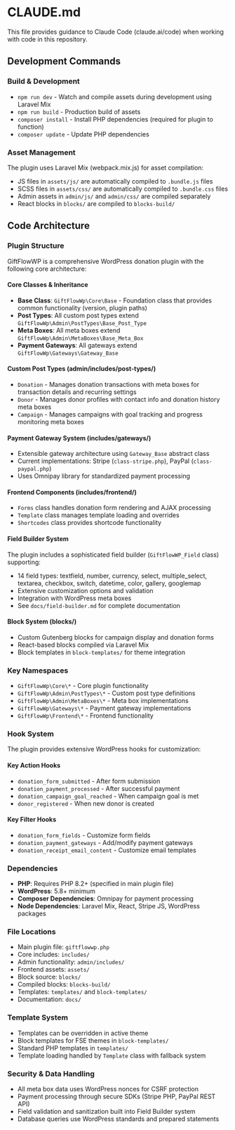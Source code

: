 # CLAUDE.md

This file provides guidance to Claude Code (claude.ai/code) when working with code in this repository.

## Development Commands

### Build & Development
- `npm run dev` - Watch and compile assets during development using Laravel Mix
- `npm run build` - Production build of assets
- `composer install` - Install PHP dependencies (required for plugin to function)
- `composer update` - Update PHP dependencies

### Asset Management
The plugin uses Laravel Mix (webpack.mix.js) for asset compilation:
- JS files in `assets/js/` are automatically compiled to `.bundle.js` files
- SCSS files in `assets/css/` are automatically compiled to `.bundle.css` files  
- Admin assets in `admin/js/` and `admin/css/` are compiled separately
- React blocks in `blocks/` are compiled to `blocks-build/`

## Code Architecture

### Plugin Structure
GiftFlowWP is a comprehensive WordPress donation plugin with the following core architecture:

#### Core Classes & Inheritance
- **Base Class**: `GiftFlowWp\Core\Base` - Foundation class that provides common functionality (version, plugin paths)
- **Post Types**: All custom post types extend `GiftFlowWp\Admin\PostTypes\Base_Post_Type`
- **Meta Boxes**: All meta boxes extend `GiftFlowWp\Admin\MetaBoxes\Base_Meta_Box`
- **Payment Gateways**: All gateways extend `GiftFlowWp\Gateways\Gateway_Base`

#### Custom Post Types (admin/includes/post-types/)
- `Donation` - Manages donation transactions with meta boxes for transaction details and recurring settings
- `Donor` - Manages donor profiles with contact info and donation history meta boxes
- `Campaign` - Manages campaigns with goal tracking and progress monitoring meta boxes

#### Payment Gateway System (includes/gateways/)
- Extensible gateway architecture using `Gateway_Base` abstract class
- Current implementations: Stripe (`class-stripe.php`), PayPal (`class-paypal.php`)
- Uses Omnipay library for standardized payment processing

#### Frontend Components (includes/frontend/)
- `Forms` class handles donation form rendering and AJAX processing
- `Template` class manages template loading and overrides
- `Shortcodes` class provides shortcode functionality

#### Field Builder System
The plugin includes a sophisticated field builder (`GiftFlowWP_Field` class) supporting:
- 14 field types: textfield, number, currency, select, multiple_select, textarea, checkbox, switch, datetime, color, gallery, googlemap
- Extensive customization options and validation
- Integration with WordPress meta boxes
- See `docs/field-builder.md` for complete documentation

#### Block System (blocks/)
- Custom Gutenberg blocks for campaign display and donation forms
- React-based blocks compiled via Laravel Mix
- Block templates in `block-templates/` for theme integration

### Key Namespaces
- `GiftFlowWp\Core\*` - Core plugin functionality
- `GiftFlowWp\Admin\PostTypes\*` - Custom post type definitions
- `GiftFlowWp\Admin\MetaBoxes\*` - Meta box implementations
- `GiftFlowWp\Gateways\*` - Payment gateway implementations
- `GiftFlowWp\Frontend\*` - Frontend functionality

### Hook System
The plugin provides extensive WordPress hooks for customization:

#### Key Action Hooks
- `donation_form_submitted` - After form submission
- `donation_payment_processed` - After successful payment
- `donation_campaign_goal_reached` - When campaign goal is met
- `donor_registered` - When new donor is created

#### Key Filter Hooks
- `donation_form_fields` - Customize form fields
- `donation_payment_gateways` - Add/modify payment gateways
- `donation_receipt_email_content` - Customize email templates

### Dependencies
- **PHP**: Requires PHP 8.2+ (specified in main plugin file)
- **WordPress**: 5.8+ minimum
- **Composer Dependencies**: Omnipay for payment processing
- **Node Dependencies**: Laravel Mix, React, Stripe JS, WordPress packages

### File Locations
- Main plugin file: `giftflowwp.php`
- Core includes: `includes/`
- Admin functionality: `admin/includes/`
- Frontend assets: `assets/`
- Block source: `blocks/`
- Compiled blocks: `blocks-build/`
- Templates: `templates/` and `block-templates/`
- Documentation: `docs/`

### Template System
- Templates can be overridden in active theme
- Block templates for FSE themes in `block-templates/`
- Standard PHP templates in `templates/`
- Template loading handled by `Template` class with fallback system

### Security & Data Handling
- All meta box data uses WordPress nonces for CSRF protection
- Payment processing through secure SDKs (Stripe PHP, PayPal REST API)
- Field validation and sanitization built into Field Builder system
- Database queries use WordPress standards and prepared statements
